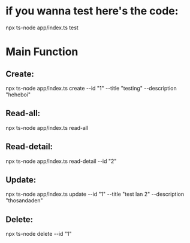 # if you wanna test here's the code:
npx ts-node app/index.ts test 
# Main Function
## Create:
 npx ts-node app/index.ts create  --id "1" --title "testing" --description "heheboi" 
## Read-all:
 npx ts-node app/index.ts read-all
## Read-detail:
 npx ts-node app/index.ts read-detail --id "2"
## Update:
 npx ts-node app/index.ts update --id "1" --title "test lan 2" --description "thosandaden"
## Delete:
 npx ts-node delete --id "1"
